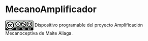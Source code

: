 # MecanoAmplificador
<a href="" target="_blank"><img width="88" height="31" border="0" align="center" src="img/88x31.png "/></a>
Dispositivo programable del proyecto Amplificación Mecanoceptiva de Maite Aliaga.

